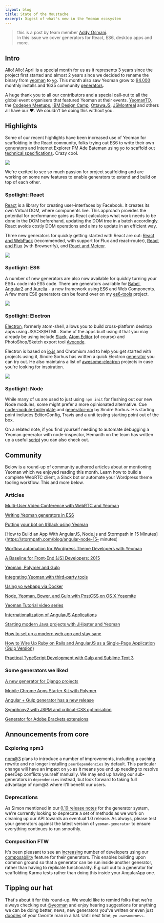 ```yaml
---
layout: blog
title: State of the Moustache
excerpt: Digest of what's new in the Yeoman ecosystem
---
```


> this is a post by team member [Addy Osmani](https://github.com/addyosmani). <br>In this issue we cover generators for React, ES6, desktop apps and more.

## Intro

Allo! Allo! April is a special month for us as it represents 3 years since the project first started and almost 2 years since we decided to rename the binary from [yeoman](github.com/yeoman/yeoman) to [yo](github.com/yeoman/yo). This month also saw Yeoman grow to [94,000](npmjs.com/package/yo) monthly installs and 1635 community [generators](http://yeoman.io/generators/).

A huge thank you to all our contributors and a special call-out to all the global event organisers that featured Yeoman at their events. [YeomanTO](https://twitter.com/YeomanTO), the [Codepen Meetups](https://twitter.com/Smartass_io/status/580501962527010816), [IBM Design Camp](https://twitter.com/kevinSuttle/status/568811512938127361), [OttawaJS](https://twitter.com/solanojuan/status/575807587095990272), [JSMontreal](https://twitter.com/jsmontreal) and others all have our ❤. We couldn't be doing this without you.

## Highlights

Some of our recent highlights have been increased use of Yeoman for scaffolding in the React community, folks trying out ES6 to write their own [generators](http://mammal.io/articles/yeoman-generators-es6) and Internet Explorer PM Ade Bateman using yo to scaffold out [technical specifications](http://adrianba.net/archive/2015/03/14/using-yeoman-to-start-writing-technical-specifications-with-respec.aspx). Crazy cool.

![](/assets/img/blog/april-es6.png)

We're excited to see so much passion for project scaffolding and are working on some new features to enable generators to extend and build on top of each other.

### Spotlight: React

[React](http://reactjs.com) is a library for creating user-interfaces by Facebook. It creates its own Virtual DOM, where components live. This approach provides the potential for performance gains as React calculates what work needs to be done in the DOM beforehand, updating the DOM tree in a batch accordingly. React avoids costly DOM operations and aims to update in an efficient way.

Three new generators for quickly getting started with React are out: [React and WebPack](https://github.com/newtriks/generator-react-webpack) (recommended, with support for Flux and react-router), [React and Flux](https://github.com/banderson/generator-flux-react) (with Browserify), and [React and Meteor](https://github.com/payner35/generator-meteor-react).

![](/assets/img/blog/april-react.png)


### Spotlight: ES6

A number of new generators are also now available for quickly turning your ES6+ code into ES5 code. There are generators available for [Babel](https://github.com/thejameskyle/generator-es6-library-boilerplate), [Angular2](https://github.com/swirlycheetah/generator-angular2) and [Aurelia](https://github.com/zewa666/generator-aurelia) - a new framework using ES6 and Web Components. A few more ES6 generators can be found over on my [es6-tools](https://github.com/addyosmani/es6-tools#code-generation) project.

![](/assets/img/blog/april-es62.png)

### Spotlight: Electron

[Electron](http://electron.atom.io/), formerly atom-shell, allows you to build cross-platform desktop apps using JS/CSS/HTML. Some of the apps built using it that you may already be using include [Slack](https://slack.com/), [Atom Editor](https://atom.io) (of course) and PhotoShop/Sketch export tool [Avocode](http://avocode.com/).

Electron is based on [io.js](http://iojs.org/) and Chromium and to help you get started with projects using it, Sindre Sorhus has written a quick Electron [generator](https://github.com/sindresorhus/generator-electron) you can try out. He also maintains a list of [awesome-electron](https://github.com/sindresorhus/awesome-electron) projects in case you're looking for inspiration.

![](/assets/img/blog/april-electron.png)

### Spotlight: Node

While many of us are used to just using `npm init` for fleshing out our new Node modules, some might prefer a more opinionated alternative.  Cue [node-module-boilerplate](https://github.com/sindresorhus/node-module-boilerplate) and [generator-nm](https://github.com/sindresorhus/generator-nm) by Sindre Sorhus. His starting point includes EditorConfig, Travis and a unit testing starting point out of the box. 

On a related note, if you find yourself needing to automate debugging a Yeoman generator with node-inspector, Hemanth on the team has written up a useful [script](https://github.com/hemanth/debug-yeoman-generator) you can also check out.

## Community

Below is a round-up of community authored articles about or mentioning Yeoman which we enjoyed reading this month. Learn how to build a complete WebRTC client, a Slack bot or automate your Wordpress theme tooling workflow. This and more below.

### Articles

[Multi-User Video Conference with WebRTC and Yeoman](http://blog.mgechev.com/2014/12/26/multi-user-video-conference-webrtc-angularjs-yeoman)

[Writing Yeoman generators in ES6](http://mammal.io/articles/yeoman-generators-es6)

[Putting your bot on #Slack using Yeoman](http://blog.pandorabots.com/putting-your-bot-on-slack/)

[How to Build an App With AngularJS, Node.js and Stormpath in 15 Minutes](https://stormpath.com/blog/angular-node-15-
minutes)

[Worflow automation for Wordpress Theme Developers with Yeoman](https://speakerdeck.com/artificermil/front-end-workflow-automation-for-wordpress-theme-and-plugin-development)

[A Baseline for Front-End [JS] Developers: 2015](http://rmurphey.com/blog/2015/03/23/a-baseline-for-front-end-developers-2015)

[Yeoman, Polymer and Gulp](http://robdodson.me/yeoman-polymer-and-gulp)

[Integrating Yeoman with third-party tools](http://yeoman.io/authoring/integrating-yeoman.html)

[Using yo webapp via Docker](https://asciinema.org/a/13240)

[Node, Yeoman, Bower, and Gulp with PostCSS on OS X Yosemite](http://itmustbe.com/code/2015/04/04/node-yeoman-bower-gulp-postcss-os-x-yosemite/)

[Yeoman Tutorial video series](https://youtube.com/watch?list=PLpP9FLMkNf54AFwvRgYb8KMbKCaqqopsl&v=bqTLJi086Po)

[Internationalization of AngularJS Applications](https://scotch.io/tutorials/internationalization-of-angularjs-applications)

[Starting modern Java projects with JHipster and Yeoman](http://www.drissamri.be/blog/technology/starting-modern-java-project-with-jhipster/)

[How to set up a modern web app and stay sane](http://khmylov.com/blog/2015/02/build-web-app-and-survive/)

[How to Wire Up Ruby on Rails and AngularJS as a Single-Page Application (Gulp Version)](http://angularonrails.com/how-to-wire-up-ruby-on-rails-and-angularjs-as-a-single-page-application-gulp-version/?utm_medium=email&utm_source=rubyweekly)

[Practical TypeScript Development with Gulp and Sublime Text 3](https://airpair.com/typescript/posts/typescript-development-with-gulp-and-sublime-text?utm_medium=email&utm_source=javascriptweekly)

### Some generators we liked

[A new generator for Django projects](http://axiacore.github.io/generator-django-axiacore/)

[Mobile Chrome Apps Starter Kit with Polymer](http://goo.gl/3MdaIk)

[Angular + Gulp generator has a new release](https://github.com/Swiip/generator-gulp-angular/releases)

[Symphony2 with JSPM and critical-CSS optimisation](https://github.com/bezoerb/generator-grunt-symfony)

[Generator for Adobe Brackets extensions](https://github.com/sixertoy/generator-brackextension)

## Announcements from core

### Exploring npm3

[npm@3](https://github.com/npm/npm/wiki/Roadmap) plans to introduce a number of improvements, including a caching rewrite and no longer installing `peerDependencies` by default. This particular change will have an impact on `yo` as it means you end up needing to resolve peerDep conflicts yourself manually. We may end up having our sub-generators in `dependencies` instead, but look forward to taking full advantage of npm@3 where it'll benefit our users.

### Deprecations

As Simon mentioned in our [0.19 release notes](https://github.com/yeoman/generator/releases/tag/v0.19.0) for the generator system, we're currently looking to deprecate a set of methods as we work on cleaning up our API towards an eventual 1.0 release. As always, please test your generators against the latest version of `yeoman-generator` to ensure everything continues to run smoothly.

### Composition FTW

It's been pleasant to see an [increasing](https://twitter.com/tomwayson/status/588564830665084930) number of developers using our [composability](http://yeoman.io/authoring/composability.html) feature for their generators. This enables building upon common ground so that a generator can be run inside another generator, rather than having to replicate functionality. E.g call out to a generator for scaffolding Karma tests rather than doing this inside your AngularApp one.

## Tipping our hat

That's about it for this round-up. We would like to remind folks that we're always checking out [@yeoman](http://twitter.com/yeoman) and enjoy hearing suggestions for anything we can be doing better, news, new generators you've written or even just [doodles](https://twitter.com/kittytail38/status/573522972528373761) of your favorite man in a hat. Until next time, `yo awesomeness`.

